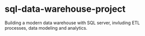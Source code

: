 # sql-data-warehouse-project
Building a modern data warehouse with SQL server, invluding ETL processes, data modeling and analytics.
